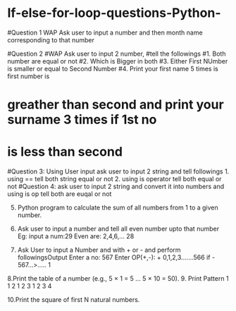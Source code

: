 # If-else-for-loop-questions-Python-
#Question 1
WAP Ask user to input a number and then
month name corresponding to that number

#Question 2
#WAP Ask user to input 2 number,
#tell the followings
#1. Both number are equal or not
#2. Which is Bigger in both
#3. Either First NUmber is smaller or equal to Second Number
#4. Print your first name 5 times is first number is
#   greather than second and print your surname 3 times if 1st no
#   is less than second

#Question 3:
    Using User input ask user to input 2 string and tell followings
    1. using == tell both string equal or not
    2. using is operator tell both equal or not
#Question 4:
    ask user to input 2 string and convert it into numbers and using is op
    tell both are euqal or not

5.  Python program to calculate the sum of all numbers from 1 to a given number.

6.  Ask user to input a number and tell all even number
   upto that number
 Eg:
   input a num:29
   Even are:
   2,4,6,... 28

7.  Ask User to input a Number and with + or - and perform followingsOutput
   Enter a no: 567
   Enter OP(+,-): +
   0,1,2,3.......566
   if -
   567...>..... 1

8.Print the table of a number (e.g., 5 × 1 = 5 … 5 × 10 = 50).
9. Print Pattern 
1
1 2
1 2 3
1 2 3 4

10.Print the square of first N natural numbers.
